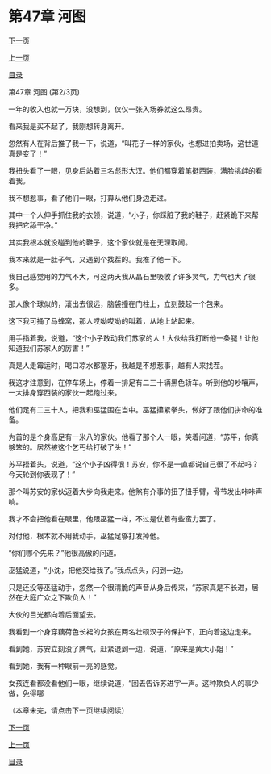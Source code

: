 <h1>第47章    河图</h1>
            <div><p><a href="./140_%E7%AC%AC47%E7%AB%A0_%E6%B2%B3%E5%9B%BE.md">下一页</a></p><p><a href="./138_%E7%AC%AC47%E7%AB%A0_%E6%B2%B3%E5%9B%BE.md">上一页</a></p><p><a href="../">目录</a></p></div>
            <div><p>第47章    河图 (第2/3页)</p><p>一年的收入也就一万块，没想到，仅仅一张入场券就这么昂贵。</p><p>看来我是买不起了，我刚想转身离开。</p><p>忽然有人在背后推了我一下，说道，“叫花子一样的家伙，也想进拍卖场，这世道真是变了！”</p><p>我扭头看了一眼，见身后站着三名彪形大汉。他们都穿着笔挺西装，满脸挑衅的看着我。</p><p>我不想惹事，看了他们一眼，打算从他们身边走过。</p><p>其中一个人伸手抓住我的衣领，说道，“小子，你踩脏了我的鞋子，赶紧跪下来帮我把它舔干净。”</p><p>其实我根本就没碰到他的鞋子，这个家伙就是在无理取闹。</p><p>我本来就是一肚子气，又遇到个找茬的。我推了他一下。</p><p>我自己感觉用的力气不大，可这两天我从晶石里吸收了许多灵气，力气也大了很多。</p><p>那人像个球似的，滚出去很远，脑袋撞在门柱上，立刻鼓起一个包来。</p><p>这下我可捅了马蜂窝，那人哎呦哎呦的叫着，从地上站起来。</p><p>用手指着我，说道，“这个小子敢动我们苏家的人！大伙给我打断他一条腿！让他知道我们苏家人的厉害！”</p><p>真是人走霉运时，喝口凉水都塞牙，我越是不想惹事，越有人来找茬。</p><p>我这才注意到，在停车场上，停着一排足有二三十辆黑色轿车。听到他的吵嚷声，一大排身穿西装的家伙一起跑过来。</p><p>他们足有二三十人，把我和巫猛围在当中。巫猛攥紧拳头，做好了跟他们拼命的准备。</p><p>为首的是个身高足有一米八的家伙。他看了那个人一眼，笑着问道，“苏平，你真够笨的。居然被这个乞丐给打破了头！”</p><p>苏平捂着头，说道，“这个小子凶得很！苏安，你不是一直都说自己很了不起吗？今天轮到你表现了！”</p><p>那个叫苏安的家伙迈着大步向我走来。他煞有介事的扭了扭手臂，骨节发出咔咔声响。</p><p>我才不会把他看在眼里，他跟巫猛一样，不过是仗着有些蛮力罢了。</p><p>对付他，根本就不用我动手，巫猛足够打发掉他。</p><p>“你们哪个先来？”他很高傲的问道。</p><p>巫猛说道，“小沈，把他交给我了。”我点点头，闪到一边。</p><p>只是还没等巫猛动手，忽然一个很清脆的声音从身后传来，“苏家真是不长进，居然在大庭广众之下欺负人！”</p><p>大伙的目光都向着后面望去。</p><p>我看到一个身穿藕荷色长裙的女孩在两名壮硕汉子的保护下，正向着这边走来。</p><p>看到她，苏安立刻没了脾气，赶紧退到一边，说道，“原来是黄大小姐！”</p><p>看到她，我有一种眼前一亮的感觉。</p><p>女孩连看都没看他们一眼，继续说道，“回去告诉苏进宇一声。这种欺负人的事少做，免得哪</p><p>（本章未完，请点击下一页继续阅读）</p></div>
            <div><p><a href="./140_%E7%AC%AC47%E7%AB%A0_%E6%B2%B3%E5%9B%BE.md">下一页</a></p><p><a href="./138_%E7%AC%AC47%E7%AB%A0_%E6%B2%B3%E5%9B%BE.md">上一页</a></p><p><a href="../">目录</a></p></div>